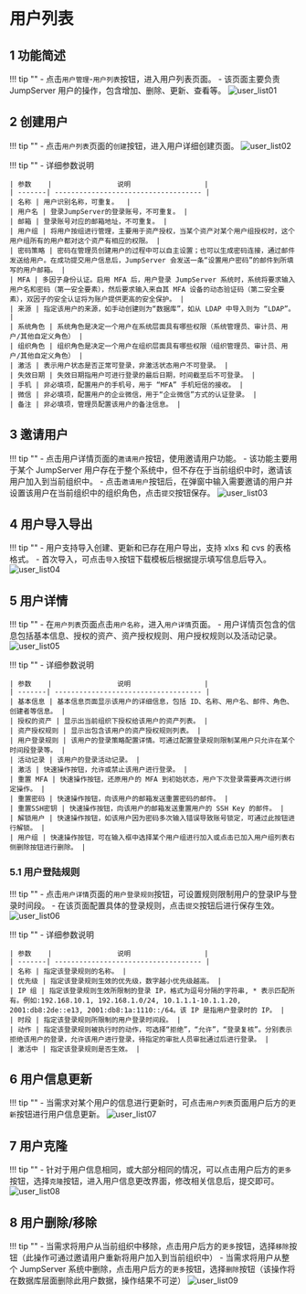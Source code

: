 # 用户列表
## 1 功能简述
!!! tip ""
    - 点击`用户管理`-`用户列表`按钮，进入用户列表页面。
    - 该页面主要负责 JumpServer 用户的操作，包含增加、删除、更新、查看等。
![user_list01](../../../img/user_list01.png)

## 2 创建用户
!!! tip ""
    - 点击`用户列表`页面的`创建`按钮，进入用户详细创建页面。
![user_list02](../../../img/user_list02.png)

!!! tip ""
    - 详细参数说明

    | 参数    |                说明                  |
    | -------| ------------------------------------ |
    | 名称 | 用户识别名称，可重复。  |
    | 用户名 | 登录JumpServer的登录账号，不可重复。 |
    | 邮箱 | 登录账号对应的邮箱地址，不可重复。 |
    | 用户组 | 将用户按组进行管理，主要用于资产授权，当某个资产对某个用户组授权时，这个用户组所有的用户都对这个资产有相应的权限。 |
    | 密码策略 | 密码在管理员创建用户的过程中可以自主设置；也可以生成密码连接，通过邮件发送给用户。在成功提交用户信息后，JumpServer 会发送一条“设置用户密码”的邮件到所填写的用户邮箱。 |
    | MFA | 多因子身份认证。启用 MFA 后，用户登录 JumpServer 系统时，系统将要求输入用户名和密码（第一安全要素），然后要求输入来自其 MFA 设备的动态验证码（第二安全要素），双因子的安全认证将为账户提供更高的安全保护。 |
    | 来源 | 指定该用户的来源，如手动创建则为“数据库”，如从 LDAP 中导入则为 “LDAP”。 |
    | 系统角色 | 系统角色是决定一个用户在系统层面具有哪些权限（系统管理员、审计员、用户/其他自定义角色） |
    | 组织角色 | 组织角色是决定一个用户在组织层面具有哪些权限（组织管理员、审计员、用户/其他自定义角色） |
    | 激活 | 表示用户状态是否正常可登录，非激活状态用户不可登录。 |
    | 失效日期 | 失效日期指用户可进行登录的最后日期，时间截至后不可登录。 |
    | 手机 | 非必填项，配置用户的手机号，用于 “MFA” 手机短信的接收。 |
    | 微信 | 非必填项，配置用户的企业微信，用于“企业微信”方式的认证登录。 |
    | 备注 | 非必填项，管理员配置该用户的备注信息。 |

## 3 邀请用户
!!! tip ""
    - 点击用户详情页面的`邀请用户`按钮，使用邀请用户功能。
    - 该功能主要用于某个 JumpServer 用户存在于整个系统中，但不存在于当前组织中时，邀请该用户加入到当前组织中。
    - 点击`邀请用户`按钮后，在弹窗中输入需要邀请的用户并设置该用户在当前组织中的组织角色，点击`提交`按钮保存。
![user_list03](../../../img/user_list03.png)

## 4 用户导入导出
!!! tip ""
    - 用户支持导入创建、更新和已存在用户导出，支持 xlxs 和 cvs 的表格格式。
    - 首次导入，可点击`导入`按钮下载模板后根据提示填写信息后导入。
![user_list04](../../../img/user_list04.png)

## 5 用户详情
!!! tip ""
    - 在`用户列表`页面点击`用户名称`，进入`用户详情`页面。
    - 用户详情页包含的信息包括基本信息、授权的资产、资产授权规则、用户授权规则以及活动记录。
![user_list05](../../../img/user_list05.png)

!!! tip ""
    - 详细参数说明

    | 参数    |                说明                  |
    | -------| ------------------------------------ |
    | 基本信息 | 基本信息页面显示该用户的详细信息，包括 ID、名称、用户名、邮件、角色、创建者等信息。 |
    | 授权的资产 | 显示出当前组织下授权给该用户的资产列表。 |
    | 资产授权规则 | 显示出包含该用户的资产授权规则列表。 |
    | 用户登录规则 | 该用户的登录策略配置详情。可通过配置登录规则限制某用户只允许在某个时间段登录等。 |
    | 活动记录 | 该用户的登录活动记录。 |
    | 激活 | 快速操作按钮，允许或禁止该用户进行登录。 |
    | 重置 MFA | 快速操作按钮，还原用户的 MFA 到初始状态，用户下次登录需要再次进行绑定操作。 |
    | 重置密码 | 快速操作按钮，向该用户的邮箱发送重置密码的邮件。 |
    | 重置SSH密钥 | 快速操作按钮，向该用户的邮箱发送重置用户的 SSH Key 的邮件。 |
    | 解锁用户 | 快速操作按钮，如该用户因为密码多次输入错误导致账号锁定，可通过此按钮进行解锁。 |
    | 用户组 | 快速操作按钮，可在输入框中选择某个用户组进行加入或点击已加入用户组列表右侧删除按钮进行删除。 |

### 5.1 用户登陆规则
!!! tip ""
    - 点击`用户详情`页面的`用户登录规则`按钮，可设置规则限制用户的登录IP与登录时间段。
    - 在该页面配置具体的登录规则，点击`提交`按钮后进行保存生效。
![user_list06](../../../img/user_list06.png)

!!! tip ""
    - 详细参数说明

    | 参数    |                说明                  |
    | -------| ------------------------------------ |
    | 名称 | 指定该登录规则的名称。 |
    | 优先级 | 指定该登录规则生效的优先级，数字越小优先级越高。 |
    | IP 组 | 指定该登录规则生效所限制的登录 IP，格式为逗号分隔的字符串, * 表示匹配所有。例如:192.168.10.1, 192.168.1.0/24, 10.1.1.1-10.1.1.20, 2001:db8:2de::e13, 2001:db8:1a:1110::/64。该 IP 是指用户登录时的 IP。 |
    | 时段 | 指定该登录规则所限制的用户登录时间段。 |
    | 动作 | 指定该登录规则被执行时的动作，可选择“拒绝”，“允许”，“登录复核”。分别表示拒绝该用户的登录，允许该用户进行登录，待指定的审批人员审批通过后进行登录。 |
    | 激活中 | 指定该登录规则是否生效。 |

## 6 用户信息更新
!!! tip ""
    - 当需求对某个用户的信息进行更新时，可点击`用户列表`页面用户后方的`更新`按钮进行用户信息更新。
![user_list07](../../../img/user_list07.png)

## 7 用户克隆
!!! tip ""
    - 针对于用户信息相同，或大部分相同的情况，可以点击用户后方的`更多`按钮，选择`克隆`按钮，进入用户信息更改界面，修改相关信息后，提交即可。
![user_list08](../../../img/user_list08.png)

## 8 用户删除/移除
!!! tip ""
    - 当需求将用户从当前组织中移除，点击用户后方的`更多`按钮，选择`移除`按钮（此操作可通过邀请用户重新将用户加入到当前组织中）
    - 当需求将用户从整个 JumpServer 系统中删除，点击用户后方的`更多`按钮，选择`删除`按钮（该操作将在数据库层面删除此用户数据，操作结果不可逆）
![user_list09](../../../img/user_list09.png) 